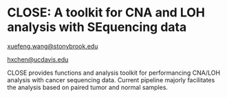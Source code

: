 

CLOSE: A toolkit for **C**NA and **LO**H analysis with **SE**quencing data
====

xuefeng.wang@stonybrook.edu 

hxchen@ucdavis.edu


CLOSE provides functions and analysis toolkit for performancing CNA/LOH analysis with cancer sequencing data. Current pipeline majorly facilitates the analysis based on paired tumor and normal samples.

